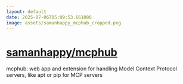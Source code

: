 ```yaml
---
layout: default
date: 2025-07-06T05:09:53.661086
image: assets/samanhappy_mcphub_cropped.png
---
```


# [samanhappy/mcphub](https://github.com/samanhappy/mcphub)

mcphub: web app and extension for handling Model Context Protocol servers, like apt or pip for MCP servers
